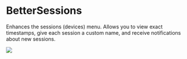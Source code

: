 # BetterSessions

Enhances the sessions (devices) menu. Allows you to view exact timestamps, give each session a custom name, and receive
notifications about new sessions.

![](https://github.com/prodbyeagle/cord/assets/9750071/4a44b617-bb8f-4dcb-93f1-b7d2575ed3d8)
